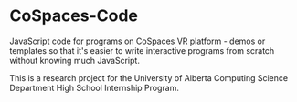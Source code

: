 # CoSpaces-Code
JavaScript code for programs on CoSpaces VR platform - demos or templates so that it's easier to write interactive programs from scratch without knowing much JavaScript.

This is a research project for the University of Alberta Computing Science Department High School Internship Program.
